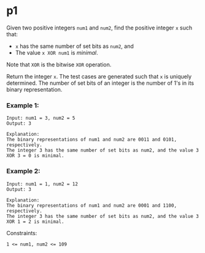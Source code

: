 # p1 

Given two positive integers `num1` and `num2`, find the positive integer `x` such that:
- `x` has the same number of set bits as `num2`, and
- The value `x XOR num1` is *minimal*.

Note that `XOR` is the bitwise `XOR` operation.

Return the integer `x`. The test cases are generated such that `x` is uniquely determined.
The number of set bits of an integer is the number of 1's in its binary representation.

 

### Example 1:
```
Input: num1 = 3, num2 = 5
Output: 3

Explanation:
The binary representations of num1 and num2 are 0011 and 0101, respectively.
The integer 3 has the same number of set bits as num2, and the value 3 XOR 3 = 0 is minimal.
```


### Example 2:
```
Input: num1 = 1, num2 = 12
Output: 3

Explanation:
The binary representations of num1 and num2 are 0001 and 1100, respectively.
The integer 3 has the same number of set bits as num2, and the value 3 XOR 1 = 2 is minimal.
```
 

Constraints:

```
1 <= num1, num2 <= 109
```
